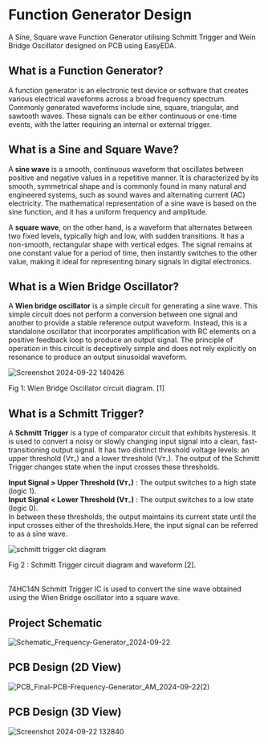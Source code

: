 # Function Generator Design
 A Sine, Square wave Function Generator utilising Schmitt Trigger and Wein Bridge Oscillator designed on PCB using EasyEDA.


## What is a Function Generator?

A function generator is an electronic test device or software that creates various electrical waveforms across a broad frequency spectrum. Commonly generated waveforms include sine, square, triangular, and sawtooth waves. These signals can be either continuous or one-time events, with the latter requiring an internal or external trigger.


## What is a Sine and Square Wave?

A **sine wave** is a smooth, continuous waveform that oscillates between positive and negative values in a repetitive manner. It is characterized by its smooth, symmetrical shape and is commonly found in many natural and engineered systems, such as sound waves and alternating current (AC) electricity. The mathematical representation of a sine wave is based on the sine function, and it has a uniform frequency and amplitude.

 
A **square wave**, on the other hand, is a waveform that alternates between two fixed levels, typically high and low, with sudden transitions. It has a non-smooth, rectangular shape with vertical edges. The signal remains at one constant value for a period of time, then instantly switches to the other value, making it ideal for representing binary signals in digital electronics.


## What is a Wien Bridge Oscillator?
A **Wien bridge oscillator** is a simple circuit for generating a sine wave. This simple circuit does not perform a conversion between one signal and another to provide a stable reference output waveform. Instead, this is a standalone oscillator that incorporates amplification with RC elements on a positive feedback loop to produce an output signal. The principle of operation in this circuit is deceptively simple and does not rely explicitly on resonance to produce an output sinusoidal waveform.

 
![Screenshot 2024-09-22 140426](https://github.com/user-attachments/assets/64d63d09-2e54-4a98-a8b1-750e0152cf65)

Fig 1: Wien Bridge Oscillator circuit diagram. [1]

 
## What is a Schmitt Trigger?

A **Schmitt Trigger** is a type of comparator circuit that exhibits hysteresis. It is used to convert a noisy or slowly changing input signal into a clean, fast-transitioning output signal. It has two distinct threshold voltage levels: an upper threshold (Vᴛ₊) and a lower threshold (Vᴛ₋). The output of the Schmitt Trigger changes state when the input crosses these thresholds.

**Input Signal > Upper Threshold (Vᴛ₊)** : The output switches to a high state (logic 1). <br>
**Input Signal < Lower Threshold (Vᴛ₋)** : The output switches to a low state (logic 0).  <br>
In between these thresholds, the output maintains its current state until the input crosses either of the thresholds.Here, the input signal can be referred to as a sine wave.

 ![schmitt trigger ckt diagram](https://github.com/user-attachments/assets/8e2a4f33-5a75-4362-851d-01346ff10de8)

Fig 2 : Schmitt Trigger circuit diagram and waveform [2].

 
<br>
74HC14N Schmitt Trigger IC is used to convert the sine wave obtained using the Wien Bridge oscillator into a square wave.

## Project Schematic
![Schematic_Frequency-Generator_2024-09-22](https://github.com/user-attachments/assets/8cbac623-6037-4b5f-83c9-694faaf6be4c)

## PCB Design (2D View)
![PCB_Final-PCB-Frequency-Generator_AM_2024-09-22(2)](https://github.com/user-attachments/assets/342d62d7-2ee5-4d61-a58a-95b608fd033f)

## PCB Design (3D View)
![Screenshot 2024-09-22 132840](https://github.com/user-attachments/assets/aa2c9298-efe7-40fd-aa79-717cdd1f8bb2)



